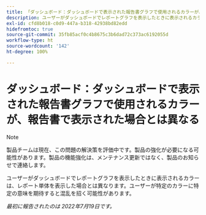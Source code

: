 ```yaml
---
title: 「ダッシュボード：ダッシュボードで表示された報告書グラフで使用されるカラーが、報告書で表示された場合とは異なる」
description: ユーザーがダッシュボードでレポートグラフを表示したときに表示されるカラーは、レポート単体を表示した場合とは異なります。ユーザーが特定のカラーに特定の意味を期待すると混乱を招く可能性があります。
exl-id: cfd8b018-c0d9-447a-b318-42938bd82edd
hidefromtoc: true
source-git-commit: 35fb85acf0c4b8675c3b6dad72c373ac6192055d
workflow-type: ht
source-wordcount: '142'
ht-degree: 100%

---
```


# ダッシュボード：ダッシュボードで表示された報告書グラフで使用されるカラーが、報告書で表示された場合とは異なる

<!--Converted to story-->

>[!NOTE]
>
>製品チームは現在、この問題の解決策を評価中です。製品の強化が必要になる可能性があります。製品の機能強化は、メンテナンス更新ではなく、製品のお知らせで連絡します。

ユーザーがダッシュボードでレポートグラフを表示したときに表示されるカラーは、レポート単体を表示した場合とは異なります。ユーザーが特定のカラーに特定の意味を期待すると混乱を招く可能性があります。

_最初に報告されたのは 2022年7月19日です。_
